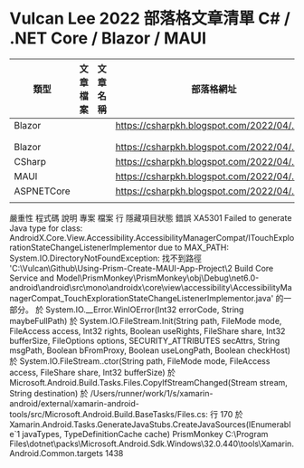 # Vulcan Lee 2022 部落格文章清單 C# / .NET Core / Blazor / MAUI

|類型|文章檔案|文章名稱|部落格網址|
|-|-|-|-|
|Blazor|[](Blazor/.md)||https://csharpkh.blogspot.com/2022/04/.html|
|||||
|||||
|Blazor|[](Blazor/.md)||https://csharpkh.blogspot.com/2022/04/.html|
|CSharp|[](CSharp/.md)||https://csharpkh.blogspot.com/2022/04/.html|
|MAUI|[](MAUI/.md)||https://csharpkh.blogspot.com/2022/04/.html|
|ASPNETCore|[](ASPNETCore/.md)||https://csharpkh.blogspot.com/2022/04/.html|
|||||

嚴重性	程式碼	說明	專案	檔案	行	隱藏項目狀態
錯誤	XA5301	Failed to generate Java type for class: AndroidX.Core.View.Accessibility.AccessibilityManagerCompat/ITouchExplorationStateChangeListenerImplementor due to MAX_PATH: System.IO.DirectoryNotFoundException: 找不到路徑 'C:\Vulcan\Github\Using-Prism-Create-MAUI-App-Project\2 Build Core Service and Model\PrismMonkey\PrismMonkey\obj\Debug\net6.0-android\android\src\mono\androidx\core\view\accessibility\AccessibilityManagerCompat_TouchExplorationStateChangeListenerImplementor.java' 的一部分。
   於 System.IO.__Error.WinIOError(Int32 errorCode, String maybeFullPath)
   於 System.IO.FileStream.Init(String path, FileMode mode, FileAccess access, Int32 rights, Boolean useRights, FileShare share, Int32 bufferSize, FileOptions options, SECURITY_ATTRIBUTES secAttrs, String msgPath, Boolean bFromProxy, Boolean useLongPath, Boolean checkHost)
   於 System.IO.FileStream..ctor(String path, FileMode mode, FileAccess access, FileShare share, Int32 bufferSize)
   於 Microsoft.Android.Build.Tasks.Files.CopyIfStreamChanged(Stream stream, String destination) 於 /Users/runner/work/1/s/xamarin-android/external/xamarin-android-tools/src/Microsoft.Android.Build.BaseTasks/Files.cs: 行 170
   於 Xamarin.Android.Tasks.GenerateJavaStubs.CreateJavaSources(IEnumerable`1 javaTypes, TypeDefinitionCache cache)	PrismMonkey	C:\Program Files\dotnet\packs\Microsoft.Android.Sdk.Windows\32.0.440\tools\Xamarin.Android.Common.targets	1438	
